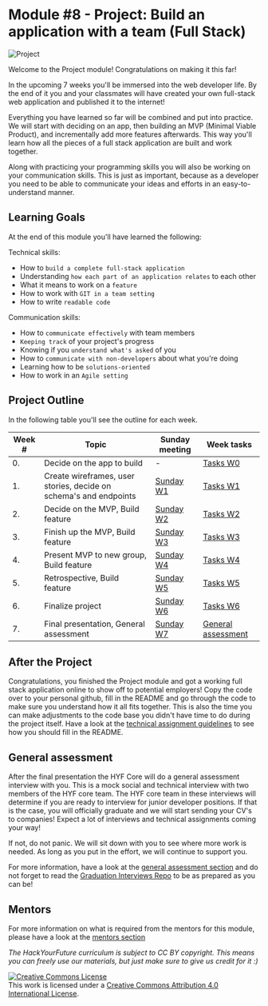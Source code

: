 # Module #8 - Project: Build an application with a team (Full Stack)

![Project](https://user-images.githubusercontent.com/23367061/131866344-83a11480-be48-4ca2-8a4d-948728dafe88.png)

Welcome to the Project module! Congratulations on making it this far!

In the upcoming 7 weeks you'll be immersed into the web developer life. By the end of it you and your classmates will have created your own full-stack web application and published it to the internet!

Everything you have learned so far will be combined and put into practice. We will start with deciding on an app, then building an MVP (Minimal Viable Product), and incrementally add more features afterwards. This way you'll learn how all the pieces of a full stack application are built and work together.

Along with practicing your programming skills you will also be working on your communication skills. This is just as important, because as a developer you need to be able to communicate your ideas and efforts in an easy-to-understand manner.

## Learning Goals

At the end of this module you'll have learned the following:

Technical skills:

- How to `build a complete full-stack application`
- Understanding `how each part of an application relates` to each other
- What it means to work on a `feature`
- How to work with `GIT in a team setting`
- How to write `readable code`

Communication skills:

- How to `communicate effectively` with team members
- `Keeping track` of your project's progress
- Knowing if you `understand what's asked` of you
- How to `communicate with non-developers` about what you're doing
- Learning how to be `solutions-oriented`
- How to work in an `Agile setting`

## Project Outline

In the following table you'll see the outline for each week.

| Week # | Topic                                                             | Sunday meeting                | Week tasks                             |
| ------ | ----------------------------------------------------------------- | ----------------------------- | -------------------------------------- |
| 0.     | Decide on the app to build                                        | -                             | [Tasks W0](/week0/README.md)           |
| 1.     | Create wireframes, user stories, decide on schema's and endpoints | [Sunday W1](/week1/README.md) | [Tasks W1](/week1/MAKEME.md)           |
| 2.     | Decide on the MVP, Build feature                                  | [Sunday W2](/week2/README.md) | [Tasks W2](/week2/MAKEME.md)           |
| 3.     | Finish up the MVP, Build feature                                  | [Sunday W3](/week3/README.md) | [Tasks W3](/week3/MAKEME.md)           |
| 4.     | Present MVP to new group, Build feature                           | [Sunday W4](/week4/README.md) | [Tasks W4](/week4/MAKEME.md)           |
| 5.     | Retrospective, Build feature                                      | [Sunday W5](/week5/README.md) | [Tasks W5](/week5/MAKEME.md)           |
| 6.     | Finalize project                                                  | [Sunday W6](/week6/README.md) | [Tasks W6](/week6/MAKEME.md)           |
| 7.     | Final presentation, General assessment                            | [Sunday W7](/week7/README.md) | [General assessment](/week7/MAKEME.md) |

## After the Project

Congratulations, you finished the Project module and got a working full stack application online to show off to potential employers! Copy the code over to your personal github, fill in the README and go through the code to make sure you understand how it all fits together. This is also the time you can make adjustments to the code base you didn't have time to do during the project itself. Have a look at the [technical assignment guidelines](https://github.com/HackYourFuture/ta_guidelines#6-prepare-the-repository) to see how you should fill in the README.

## General assessment

After the final presentation the HYF Core will do a general assessment interview with you. This is a mock social and technical interview with two members of the HYF core team. The HYF core team in these interviews will determine if you are ready to interview for junior developer positions. If that is the case, you will officially graduate and we will start sending your CV's to companies! Expect a lot of interviews and technical assignments coming your way!

If not, do not panic. We will sit down with you to see where more work is needed. As long as you put in the effort, we will continue to support you.

For more information, have a look at the [general assessment section](./week7/MAKEME.md) and do not forget to read the [Graduation Interviews Repo](https://github.com/HackYourFuture/interviewpreparation/blob/main/graduation_Interviews.md) to be as prepared as you can be!

## Mentors

For more information on what is required from the mentors for this module, please have a look at the [mentors section](./MENTOR.md)

_The HackYourFuture curriculum is subject to CC BY copyright. This means you can freely use our materials, but just make sure to give us credit for it :)_

<a rel="license" href="http://creativecommons.org/licenses/by/4.0/"><img alt="Creative Commons License" style="border-width:0" src="https://i.creativecommons.org/l/by/4.0/88x31.png" /></a><br />This work is licensed under a <a rel="license" href="http://creativecommons.org/licenses/by/4.0/">Creative Commons Attribution 4.0 International License</a>.
